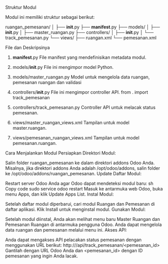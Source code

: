 Struktur Modul

Modul ini memiliki struktur sebagai berikut:

ruangan_pemesanan/
│
├── __init__.py
├── __manifest__.py
├── models/
│   ├── __init__.py
│   ├── master_ruangan.py
├── controllers/
│   ├── __init__.py
│   └── track_pemesanan.py
└── views/
    ├── ruangan.xml
    └── pemesanan.xml

File dan Deskripsinya
1. __manifest__.py
File manifest yang mendefinisikan metadata modul.

2. models/__init__.py
File ini mengimpor model Python.

3. models/master_ruangan.py
Model untuk mengelola data ruangan, pemesanan ruangan dan validasi

4. controllers/__init__.py
File ini mengimpor controller API.
from . import track_pemesanan

5. controllers/track_pemesanan.py
Controller API untuk melacak status pemesanan.

6. views/master_ruangan_views.xml
Tampilan untuk model master.ruangan.

7. views/pemesanan_ruangan_views.xml
Tampilan untuk model pemesanan.ruangan.

Cara Menjalankan Modul
Persiapkan Direktori Modul:

Salin folder ruangan_pemesanan ke dalam direktori addons Odoo Anda. Misalnya, jika direktori addons Anda adalah /opt/odoo/addons, salin folder ke /opt/odoo/addons/ruangan_pemesanan.
Update Daftar Modul:

Restart server Odoo Anda agar Odoo dapat mendeteksi modul baru:
sh
Copy code
sudo service odoo restart
Masuk ke antarmuka web Odoo, buka menu Apps, dan klik Update Apps List.
Instal Modul:

Setelah daftar modul diperbarui, cari modul Ruangan dan Pemesanan di daftar aplikasi.
Klik Install untuk menginstal modul.
Gunakan Modul:

Setelah modul diinstal, Anda akan melihat menu baru Master Ruangan dan Pemesanan Ruangan di antarmuka pengguna Odoo.
Anda dapat mengelola data ruangan dan pemesanan melalui menu ini.
Akses API:

Anda dapat mengakses API pelacakan status pemesanan dengan menggunakan URL berikut:
http://<your-odoo-instance>/api/track_pemesanan/<pemesanan_id>
Gantilah <your-odoo-instance> dengan URL Odoo Anda dan <pemesanan_id> dengan ID pemesanan yang ingin Anda lacak.
